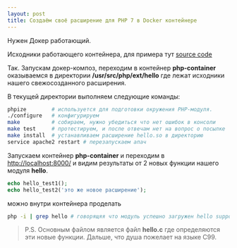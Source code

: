 ```yaml
---
layout: post
title: Создаём своё расширение для РНР 7 в Docker контейнере
---
```


Нужен Докер работающий.

Исходники работающего контейнера, для примера тут [source code](https://github.com/davletyarov/php7ext)

Так.
Запускам докер-композ, переходим в контейнер **php-container**
оказываемся в директории **/usr/src/php/ext/hello** где лежат исходники нашего свежосозданного расширения.

В текущей директории выполняем следующие команды:

```bash
phpize        # используется для подготовки окружения PHP-модуля. 
./configure   # конфигурируем
make          # собираем, нужно убедиться что нет ошибок в консоли
make test     # протестируем, и после отвечам нет на вопрос о посылке
make install  # устанавливаем расширение hello.so в директорию
service apache2 restart # перезапускаем апач
```

Запускаем контейнер **php-container** и переходим в [http://localhost:8000/](http://localhost:8000/)
и видим результаты от 2 новых функции нашего модуля **hello**.

```php
echo hello_test1();
echo hello_test2('это же новое расширение');
```

можно внутри контейнера проделать

```bash
php -i | grep hello # говорящяя что модуль успешно загружен hello support => enabled
```



> P.S. Основным файлом является файл **hello.c** где определяются эти новые функции. Дальше, что душа пожелает на языке С99.
